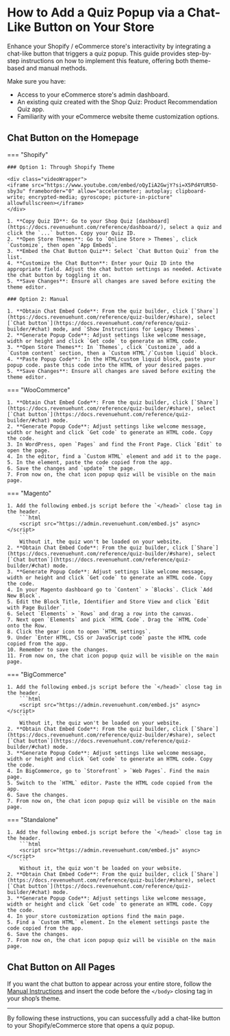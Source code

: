 # How to Add a Quiz Popup via a Chat-Like Button on Your Store

Enhance your Shopify / eCommerce store's interactivity by integrating a chat-like button that triggers a quiz popup. This guide provides step-by-step instructions on how to implement this feature, offering both theme-based and manual methods.

Make sure you have:

- Access to your eCommerce store's admin dashboard.
- An existing quiz created with the Shop Quiz: Product Recommendation Quiz app.
- Familiarity with your eCommerce website theme customization options.

## Chat Button on the Homepage

=== "Shopify"

    ### Option 1: Through Shopify Theme

    <div class="videoWrapper">
    <iframe src="https://www.youtube.com/embed/oQyIiA2GwjY?si=X5Pd4YUR5O-sby3u" frameborder="0" allow="accelerometer; autoplay; clipboard-write; encrypted-media; gyroscope; picture-in-picture" allowfullscreen></iframe>
    </div>

    1. **Copy Quiz ID**: Go to your Shop Quiz [dashboard](https://docs.revenuehunt.com/reference/dashboard/), select a quiz and click the `...` button. Copy your Quiz ID.
    2. **Open Store Themes**: Go to `Online Store > Themes`, click `Customize`, then open `App Embeds`.
    3. **Embed the Chat Button Quiz**: Select `Chat Button Quiz` from the list.
    4. **Customize the Chat Button**: Enter your Quiz ID into the appropriate field. Adjust the chat button settings as needed. Activate the chat button by toggling it on.
    5. **Save Changes**: Ensure all changes are saved before exiting the theme editor.

    ### Option 2: Manual

    1. **Obtain Chat Embed Code**: From the quiz builder, click [`Share`](https://docs.revenuehunt.com/reference/quiz-builder/#share), select [`Chat button`](https://docs.revenuehunt.com/reference/quiz-builder/#chat) mode, and `Show Instructions for Legacy Themes`.
    2. **Generate Popup Code**: Adjust settings like welcome message, width or height and click `Get code` to generate an HTML code.
    3. **Open Store Themes**: In `Themes`, click `Customize`, add a `Custom content` section, then a `Custom HTML`/`Custom liquid` block.
    4. **Paste Popup Code**: In the HTML/custom liquid block, paste your popup code. paste this code into the HTML of your desired pages.
    5. **Save Changes**: Ensure all changes are saved before exiting the theme editor.

=== "WooCommerce"

    1. **Obtain Chat Embed Code**: From the quiz builder, click [`Share`](https://docs.revenuehunt.com/reference/quiz-builder/#share), select [`Chat button`](https://docs.revenuehunt.com/reference/quiz-builder/#chat) mode.
    2. **Generate Popup Code**: Adjust settings like welcome message, width or height and click `Get code` to generate an HTML code. Copy the code.
    3. In WordPress, open `Pages` and find the Front Page. Click `Edit` to open the page.
    4. In the editor, find a `Custom HTML` element and add it to the page.
    5. In the element, paste the code copied from the app.
    6. Save the changes and `update` the page.
    7. From now on, the chat icon popup quiz will be visible on the main page.

=== "Magento"

    1. Add the following embed.js script before the `</head>` close tag in the header.
        ```html
        <script src="https://admin.revenuehunt.com/embed.js" async></script>
        ```
        Without it, the quiz won't be loaded on your website.
    2. **Obtain Chat Embed Code**: From the quiz builder, click [`Share`](https://docs.revenuehunt.com/reference/quiz-builder/#share), select [`Chat button`](https://docs.revenuehunt.com/reference/quiz-builder/#chat) mode.
    3. **Generate Popup Code**: Adjust settings like welcome message, width or height and click `Get code` to generate an HTML code. Copy the code.  
    4. In your Magento dashboard go to `Content` > `Blocks`. Click `Add New Block`.
    5. Edit the Block Title, Identifier and Store View and click `Edit with Page Builder`. 
    6. Select `Elements` > `Rows` and drag a row into the canvas. 
    7. Next open `Elements` and pick `HTML Code`. Drag the `HTML Code` onto the Row.
    8. Click the gear icon to open `HTML settings`.
    9. Under `Enter HTML, CSS or JavaScript code` paste the HTML code copied from the app. 
    10. Remember to save the changes.
    11. From now on, the chat icon popup quiz will be visible on the main page.

=== "BigCommerce"

    1. Add the following embed.js script before the `</head>` close tag in the header.
        ```html
        <script src="https://admin.revenuehunt.com/embed.js" async></script>
        ```
        Without it, the quiz won't be loaded on your website.
    2. **Obtain Chat Embed Code**: From the quiz builder, click [`Share`](https://docs.revenuehunt.com/reference/quiz-builder/#share), select [`Chat button`](https://docs.revenuehunt.com/reference/quiz-builder/#chat) mode.
    3. **Generate Popup Code**: Adjust settings like welcome message, width or height and click `Get code` to generate an HTML code. Copy the code.  
    4. In BigCommerce, go to `Storefront` > `Web Pages`. Find the main page.
    5. Switch to the `HTML` editor. Paste the HTML code copied from the app.
    6. Save the changes.
    7. From now on, the chat icon popup quiz will be visible on the main page.

=== "Standalone"

    1. Add the following embed.js script before the `</head>` close tag in the header.
        ```html
        <script src="https://admin.revenuehunt.com/embed.js" async></script>
        ```
        Without it, the quiz won't be loaded on your website.
    2. **Obtain Chat Embed Code**: From the quiz builder, click [`Share`](https://docs.revenuehunt.com/reference/quiz-builder/#share), select [`Chat button`](https://docs.revenuehunt.com/reference/quiz-builder/#chat) mode.
    3. **Generate Popup Code**: Adjust settings like welcome message, width or height and click `Get code` to generate an HTML code. Copy the code.  
    4. In your store customization options find the main page.
    5. Find a `Custom HTML` element. In the element settings paste the code copied from the app.
    6. Save the changes.
    7. From now on, the chat icon popup quiz will be visible on the main page.


## Chat Button on All Pages

If you want the chat button to appear across your entire store, follow the [Manual Instructions](#option-2-manual) and insert the code before the `</body>` closing tag in your shop’s theme.

---
By following these instructions, you can successfully add a chat-like button to your Shopify/eCommerce store that opens a quiz popup.
